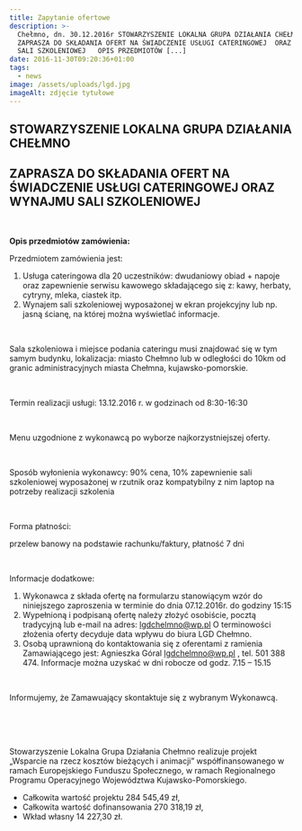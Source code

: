 ```yaml
---
title: Zapytanie ofertowe
description: >-
  Chełmno, dn. 30.12.2016r STOWARZYSZENIE LOKALNA GRUPA DZIAŁANIA CHEŁMNO
  ZAPRASZA DO SKŁADANIA OFERT NA ŚWIADCZENIE USŁUGI CATERINGOWEJ  ORAZ WYNAJMU
  SALI SZKOLENIOWEJ   OPIS PRZEDMIOTÓW [...]
date: 2016-11-30T09:20:36+01:00
tags:
  - news
image: /assets/uploads/lgd.jpg
imageAlt: zdjęcie tytułowe
---
```

## STOWARZYSZENIE LOKALNA GRUPA DZIAŁANIA CHEŁMNO

## ZAPRASZA DO SKŁADANIA OFERT NA ŚWIADCZENIE USŁUGI CATERINGOWEJ  ORAZ WYNAJMU SALI SZKOLENIOWEJ

<br>

**Opis przedmiotów zamówienia:**

Przedmiotem zamówienia jest:

1. Usługa cateringowa dla 20 uczestników: dwudaniowy obiad + napoje oraz zapewnienie serwisu kawowego składającego się z: kawy, herbaty, cytryny, mleka, ciastek itp.
2. Wynajem sali szkoleniowej wyposażonej w ekran projekcyjny lub np. jasną ścianę, na której można wyświetlać informacje.

<br>

Sala szkoleniowa i miejsce podania cateringu musi znajdować się w tym samym budynku, lokalizacja: miasto Chełmno lub w odległości do 10km od granic administracyjnych miasta Chełmna, kujawsko-pomorskie.

<br>

Termin realizacji usługi: 13.12.2016 r. w godzinach od 8:30-16:30

<br>

Menu uzgodnione z wykonawcą po wyborze najkorzystniejszej oferty.

<br>

Sposób wyłonienia wykonawcy: 90% cena, 10% zapewnienie sali szkoleniowej wyposażonej w rzutnik oraz kompatybilny z nim laptop na potrzeby realizacji szkolenia

<br>

Forma płatności:

przelew banowy na podstawie rachunku/faktury, płatność 7 dni

<br>

Informacje dodatkowe:

1. Wykonawca z składa  ofertę na formularzu stanowiącym wzór do niniejszego zaproszenia w terminie  do dnia 07.12.2016r. do godziny 15:15
2. Wypełnioną i podpisaną ofertę należy złożyć osobiście, pocztą tradycyjną lub e-mail na adres: lgdchelmno@wp.pl
   O terminowości złożenia oferty decyduje data wpływu do biura LGD Chełmno.
3. Osobą uprawnioną do kontaktowania się z oferentami  z ramienia Zamawiającego jest: Agnieszka Góral lgdchelmno@wp.pl , tel. 501 388 474. Informacje można uzyskać w dni robocze od godz. 7.15 – 15.15

<br>

Informujemy, że Zamawuający skontaktuje się z wybranym Wykonawcą.

<br>

<br>

<br>

Stowarzyszenie Lokalna Grupa Działania Chełmno realizuje projekt „Wsparcie na rzecz kosztów bieżących i animacji” współfinansowanego w ramach Europejskiego Funduszu Społecznego, w ramach Regionalnego Programu Operacyjnego Województwa Kujawsko-Pomorskiego.

* Całkowita wartość projektu 284 545,49 zł,
* Całkowita wartość dofinansowania 270 318,19 zł,
* Wkład własny 14 227,30 zł.
